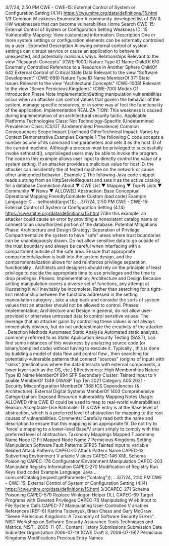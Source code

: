 3/7/24, 2:50 PM CWE - CWE-15: External Control of System or Conﬁguration Setting (4.14)
https://cwe.mitre.org/data/deﬁnitions/15.html 1/3
Common W eakness Enumeration
A community-developed list of SW & HW weaknesses that can become
vulnerabilities
Home Search
CWE-15: External Control of System or Configuration Setting
Weakness ID: 15
Vulnerability Mapping: 
View customized information:
 Description
One or more system settings or configuration elements can be externally controlled by a user .
 Extended Description
Allowing external control of system settings can disrupt service or cause an application to behave in unexpected, and potentially
malicious ways.
 Relationships
 Relevant to the view "Research Concepts" (CWE-1000)
Nature Type ID Name
ChildOf 610 Externally Controlled Reference to a Resource in Another Sphere
ChildOf 642 External Control of Critical State Data
 Relevant to the view "Software Development" (CWE-699)
Nature Type ID Name
MemberOf 371 State Issues
 Relevant to the view "Architectural Concepts" (CWE-1008)
 Relevant to the view "Seven Pernicious Kingdoms" (CWE-700)
 Modes Of Introduction
Phase Note
ImplementationSetting manipulation vulnerabilities occur when an attacker can control values that govern the behavior of the
system, manage specific resources, or in some way af fect the functionality of the application.
Implementation REALIZA TION: This weakness is caused during implementation of an architectural security tactic.
 Applicable Platforms
Technologies
Class: Not Technology-Specific (Undetermined Prevalence)
Class: ICS/OT (Undetermined Prevalence)
 Common Consequences
Scope Impact Likelihood
OtherTechnical Impact: Varies by Context
 Demonstrative Examples
Example 1
The following C code accepts a number as one of its command line parameters and sets it as the host ID of the current machine.
Although a process must be privileged to successfully invoke sethostid(), unprivileged users may be able to invoke the program. The
code in this example allows user input to directly control the value of a system setting. If an attacker provides a malicious value for
host ID, the attacker can misidentify the af fected machine on the network or cause other unintended behavior .
Example 2
The following Java code snippet reads a string from an HttpServletRequest and sets it as the active catalog for a database
Connection.About ▼ CWE List ▼ Mapping ▼ Top-N Lists ▼ Community ▼ News ▼
ALLOWED
Abstraction: Base
Conceptual OperationalMapping
FriendlyComplete Custom
(bad code) Example Language: C 
...
sethostid(argv[1]);
...3/7/24, 2:50 PM CWE - CWE-15: External Control of System or Conﬁguration Setting (4.14)
https://cwe.mitre.org/data/deﬁnitions/15.html 2/3In this example, an attacker could cause an error by providing a nonexistent catalog name or connect to an unauthorized portion of
the database.
 Potential Mitigations
Phase: Architecture and Design
Strategy: Separation of Privilege
Compartmentalize the system to have "safe" areas where trust boundaries can be unambiguously drawn. Do not allow sensitive
data to go outside of the trust boundary and always be careful when interfacing with a compartment outside of the safe area.
Ensure that appropriate compartmentalization is built into the system design, and the compartmentalization allows for and
reinforces privilege separation functionality . Architects and designers should rely on the principle of least privilege to decide the
appropriate time to use privileges and the time to drop privileges.
Phases: Implementation; Architecture and Design
Because setting manipulation covers a diverse set of functions, any attempt at illustrating it will inevitably be incomplete. Rather
than searching for a tight-knit relationship between the functions addressed in the setting manipulation category , take a step
back and consider the sorts of system values that an attacker should not be allowed to control.
Phases: Implementation; Architecture and Design
In general, do not allow user-provided or otherwise untrusted data to control sensitive values. The leverage that an attacker
gains by controlling these values is not always immediately obvious, but do not underestimate the creativity of the attacker .
 Detection Methods
Automated Static Analysis
Automated static analysis, commonly referred to as Static Application Security Testing (SAST), can find some instances of this
weakness by analyzing source code (or binary/compiled code) without having to execute it. Typically , this is done by building a
model of data flow and control flow , then searching for potentially-vulnerable patterns that connect "sources" (origins of input)
with "sinks" (destinations where the data interacts with external components, a lower layer such as the OS, etc.)
Effectiveness: High
 Memberships
Nature Type ID Name
MemberOf 994 SFP Secondary Cluster: Tainted Input to V ariable
MemberOf 1349 OWASP Top Ten 2021 Category A05:2021 - Security Misconfiguration
MemberOf 1368 ICS Dependencies (& Architecture): External Digital Systems
MemberOf 1403 Comprehensive Categorization: Exposed Resource
 Vulnerability Mapping Notes
Usage: ALLOWED (this CWE ID could be used to map to real-world vulnerabilities)
Reason: Acceptable-Use
Rationale:
This CWE entry is at the Base level of abstraction, which is a preferred level of abstraction for mapping to the root causes of
vulnerabilities.
Comments:
Carefully read both the name and description to ensure that this mapping is an appropriate fit. Do not try to 'force' a mapping to a
lower-level Base/V ariant simply to comply with this preferred level of abstraction.
 Taxonomy Mappings
Mapped T axonomy Name Node ID Fit Mapped Node Name
7 Pernicious Kingdoms Setting Manipulation
Software Fault Patterns SFP25 Tainted input to variable
 Related Attack Patterns
CAPEC-ID Attack Pattern Name
CAPEC-13 Subverting Environment V ariable V alues
CAPEC-146 XML Schema Poisoning
CAPEC-176 Configuration/Environment Manipulation
CAPEC-203 Manipulate Registry Information
CAPEC-270 Modification of Registry Run Keys
(bad code) Example Language: Java 
...
conn.setCatalog(request.getParameter("catalog"));
...3/7/24, 2:50 PM CWE - CWE-15: External Control of System or Conﬁguration Setting (4.14)
https://cwe.mitre.org/data/deﬁnitions/15.html 3/3CAPEC-271 Schema Poisoning
CAPEC-579 Replace Winlogon Helper DLL
CAPEC-69 Target Programs with Elevated Privileges
CAPEC-76 Manipulating W eb Input to File System Calls
CAPEC-77 Manipulating User-Controlled V ariables
 References
[REF-6] Katrina Tsipenyuk, Brian Chess and Gary McGraw . "Seven Pernicious Kingdoms: A Taxonomy of Software Security
Errors". NIST Workshop on Software Security Assurance Tools Techniques and Metrics. NIST . 2005-11-07.
.
 Content History
 Submissions
Submission Date Submitter Organization
2006-07-19
(CWE Draft 3, 2006-07-19)7 Pernicious Kingdoms
 Modifications
 Previous Entry Names